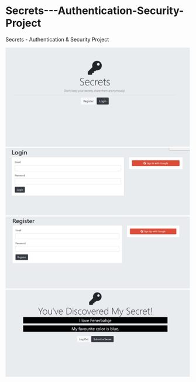 # Secrets---Authentication-Security-Project
Secrets - Authentication & Security Project


![alt text](main.JPG)
![alt text](login.jpg)
![alt text](register.jpg)
![alt text](secret.jpg)
